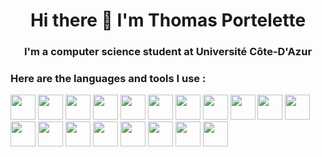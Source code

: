 <h1 align='center'> Hi there 👋 I'm Thomas Portelette </h1>


<h3 align='center'> I'm a computer science student at Université Côte-D'Azur</h3>

### Here are the languages and tools I use :
<img src='https://logodownload.org/wp-content/uploads/2017/04/adobe-after-effects-logo-0.png' width=40 height=40> <img src='https://logodownload.org/wp-content/uploads/2019/10/adobe-photoshop-logo-0.png' width=40 height=40> <img src='https://logodownload.org/wp-content/uploads/2017/04/adobe-Illustrator-logo-0-1.png' width=40 height=40> <img src='https://logodownload.org/wp-content/uploads/2019/10/adobe-premiere-pro-logo-0-1.png' width=40 height=40>
<img src = 'https://iconsplace.com/wp-content/uploads/_icons/ffffff/256/png/x86-icon-18-256.png' width=40 height=40>   <img src='https://upload.wikimedia.org/wikipedia/commons/thumb/4/4b/Bash_Logo_Colored.svg/1200px-Bash_Logo_Colored.svg.png' width=40 height=40> <img src='https://upload.wikimedia.org/wikipedia/commons/thumb/1/18/C_Programming_Language.svg/1200px-C_Programming_Language.svg.png' width=40 height=40> <img src='https://logospng.org/download/css-3/logo-css-3-2048.png' width=40 height=40> <img src='https://c.clc2l.com/t/f/l/fl-studio-fruity-loop-WerM2Q.png' width=40 height=40> <img src='https://git-scm.com/images/logos/downloads/Git-Icon-1788C.png' width=40> <img src='https://icon-library.com/images/html5-icon/html5-icon-13.jpg' width=40 height=40 ><img src='https://cdn-icons-png.flaticon.com/512/226/226777.png' width=40 height=40> <img src='https://camo.githubusercontent.com/eb72bb7485d6ba831e1d01f7e5f6be5985ae1c1eb93708d041aa56586b849e43/68747470733a2f2f6c6f676f73706e672e6f72672f646f776e6c6f61642f6a6176617363726970742f6c6f676f2d6a6176617363726970742d69636f6e2d313032342e706e67' width=40 height=40> <img src='https://pngimg.com/uploads/php/php_PNG50.png' width=40 height=40> <img src='https://www.tutorialspoint.com.cach3.com/assets/videos/courses/24/images/course_24_image.png' width=40 height=40> <img src='https://i.pinimg.com/originals/95/91/ed/9591ed82caa8d20c30db96cb7298d3a9.png' width=40 height=40> <img src='https://upload.wikimedia.org/wikipedia/commons/thumb/9/97/Sqlite-square-icon.svg/2048px-Sqlite-square-icon.svg.png' width=40 height=40> <img src='https://upload.wikimedia.org/wikipedia/commons/0/02/VEGAS-Pro-Icon.png' width=40 height=40> <img src='https://upload.wikimedia.org/wikipedia/commons/thumb/9/9a/Visual_Studio_Code_1.35_icon.svg/2048px-Visual_Studio_Code_1.35_icon.svg.png' width=40 height=40>
